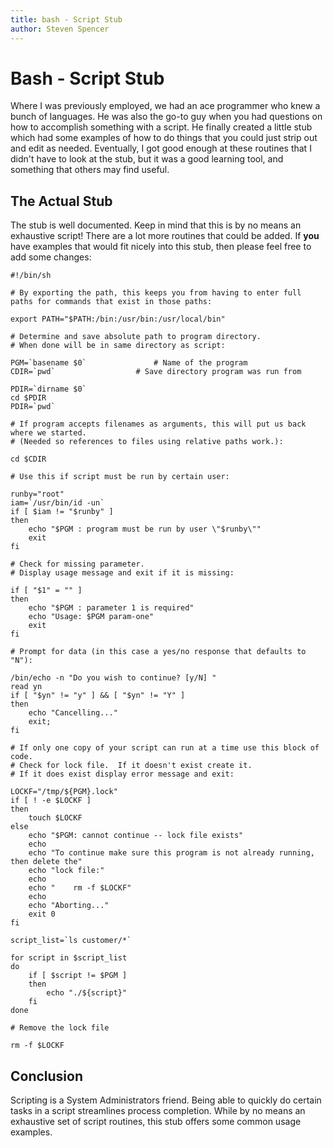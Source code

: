 ```yaml
---
title: bash - Script Stub
author: Steven Spencer
---
```


# Bash - Script Stub

Where I was previously employed, we had an ace programmer who knew a bunch of languages. He was also the go-to guy when you had questions on how to accomplish something with a script. He finally created a little stub which had some examples of how to do things that you could just strip out and edit as needed. Eventually, I got good enough at these routines that I didn't have to look at the stub, but it was a good learning tool, and something that others may find useful.

## The Actual Stub

The stub is well documented. Keep in mind that this is by no means an exhaustive script! There are a lot more routines that could be added. If **you** have examples that would fit nicely into this stub, then please feel free to add some changes:

```
#!/bin/sh

# By exporting the path, this keeps you from having to enter full paths for commands that exist in those paths:

export PATH="$PATH:/bin:/usr/bin:/usr/local/bin"

# Determine and save absolute path to program directory.
# When done will be in same directory as script:

PGM=`basename $0`				# Name of the program
CDIR=`pwd`					# Save directory program was run from

PDIR=`dirname $0`
cd $PDIR
PDIR=`pwd`

# If program accepts filenames as arguments, this will put us back where we started.
# (Needed so references to files using relative paths work.):

cd $CDIR

# Use this if script must be run by certain user:

runby="root"
iam=`/usr/bin/id -un`
if [ $iam != "$runby" ]
then
	echo "$PGM : program must be run by user \"$runby\""
	exit
fi

# Check for missing parameter.
# Display usage message and exit if it is missing:

if [ "$1" = "" ]
then
	echo "$PGM : parameter 1 is required"
	echo "Usage: $PGM param-one"
	exit
fi

# Prompt for data (in this case a yes/no response that defaults to "N"):

/bin/echo -n "Do you wish to continue? [y/N] "
read yn
if [ "$yn" != "y" ] && [ "$yn" != "Y" ]
then
	echo "Cancelling..."
	exit;
fi

# If only one copy of your script can run at a time use this block of code.
# Check for lock file.  If it doesn't exist create it.
# If it does exist display error message and exit:

LOCKF="/tmp/${PGM}.lock"
if [ ! -e $LOCKF ]
then
	touch $LOCKF
else
	echo "$PGM: cannot continue -- lock file exists"
	echo
	echo "To continue make sure this program is not already running, then delete the"
	echo "lock file:"
	echo
	echo "    rm -f $LOCKF"
	echo
	echo "Aborting..."
	exit 0
fi

script_list=`ls customer/*`

for script in $script_list
do
	if [ $script != $PGM ]
	then
		echo "./${script}"
	fi
done

# Remove the lock file

rm -f $LOCKF
```

## Conclusion

Scripting is a System Administrators friend. Being able to quickly do certain tasks in a script streamlines process completion. While by no means an exhaustive set of script routines, this stub offers some common usage examples.
